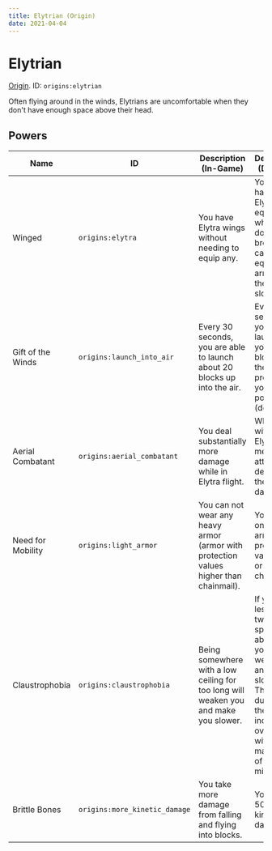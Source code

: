 ```yaml
---
title: Elytrian (Origin)
date: 2021-04-04
---
```

# Elytrian

[Origin](../origins.md). ID: `origins:elytrian`

Often flying around in the winds, Elytrians are uncomfortable when they don't have enough space above their head.

## Powers

Name | ID | Description (In-Game) | Description (Detailed)
-----|----|-----------------------|------------------------
Winged | `origins:elytra` | You have Elytra wings without needing to equip any. | You always have an Elytra equipped, which doesn't break. You can still equip armor in the chest slot.
Gift of the Winds | `origins:launch_into_air` | Every 30 seconds, you are able to launch about 20 blocks up into the air. | Every 30 seconds you can launch yourself 20 blocks into the air by pressing your active power key (default: G).
Aerial Combatant | `origins:aerial_combatant` | You deal substantially more damage while in Elytra flight. | While flying with your Elytra, your melee attacks deal double the damage.
Need for Mobility | `origins:light_armor` | You can not wear any heavy armor (armor with protection values higher than chainmail). | You can only wear armor with protection values less or equal to chainmail.
Claustrophobia | `origins:claustrophobia` | Being somewhere with a low ceiling for too long will weaken you and make you slower. | If you have less than two blocks space above you, you get weakness and slowness. The duration of the effect increases over time, with a maximum of 3 minutes.
Brittle Bones | `origins:more_kinetic_damage` | You take more damage from falling and flying into blocks. | You take 50% more kinetic damage.
